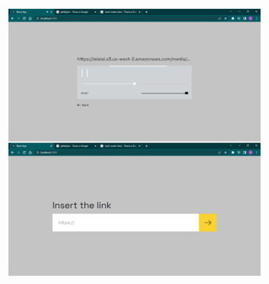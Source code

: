 ![preview1](https://github.com/XCrones/audioPlayer/blob/main/preview/preview1.jpg)
![preview2](https://github.com/XCrones/audioPlayer/blob/main/preview/preview2.jpg)
